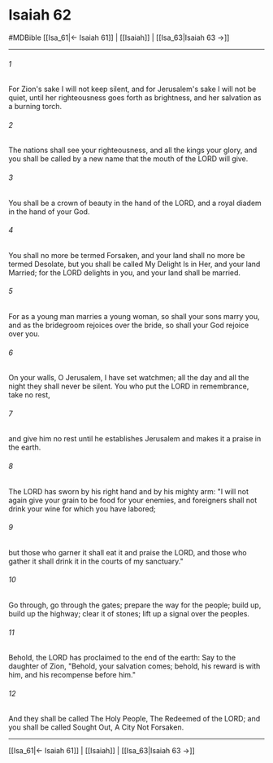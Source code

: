 # Isaiah 62
#MDBible
[[Isa_61|← Isaiah 61]] | [[Isaiah]] | [[Isa_63|Isaiah 63 →]]

***

###### 1 
For Zion's sake I will not keep silent, and for Jerusalem's sake I will not be quiet, until her righteousness goes forth as brightness, and her salvation as a burning torch. 

###### 2 
The nations shall see your righteousness, and all the kings your glory, and you shall be called by a new name that the mouth of the LORD will give. 

###### 3 
You shall be a crown of beauty in the hand of the LORD, and a royal diadem in the hand of your God. 

###### 4 
You shall no more be termed Forsaken, and your land shall no more be termed Desolate, but you shall be called My Delight Is in Her, and your land Married; for the LORD delights in you, and your land shall be married. 

###### 5 
For as a young man marries a young woman, so shall your sons marry you, and as the bridegroom rejoices over the bride, so shall your God rejoice over you. 

###### 6 
On your walls, O Jerusalem, I have set watchmen; all the day and all the night they shall never be silent. You who put the LORD in remembrance, take no rest, 

###### 7 
and give him no rest until he establishes Jerusalem and makes it a praise in the earth. 

###### 8 
The LORD has sworn by his right hand and by his mighty arm: "I will not again give your grain to be food for your enemies, and foreigners shall not drink your wine for which you have labored; 

###### 9 
but those who garner it shall eat it and praise the LORD, and those who gather it shall drink it in the courts of my sanctuary." 

###### 10 
Go through, go through the gates; prepare the way for the people; build up, build up the highway; clear it of stones; lift up a signal over the peoples. 

###### 11 
Behold, the LORD has proclaimed to the end of the earth: Say to the daughter of Zion, "Behold, your salvation comes; behold, his reward is with him, and his recompense before him." 

###### 12 
And they shall be called The Holy People, The Redeemed of the LORD; and you shall be called Sought Out, A City Not Forsaken. 

***

[[Isa_61|← Isaiah 61]] | [[Isaiah]] | [[Isa_63|Isaiah 63 →]]
